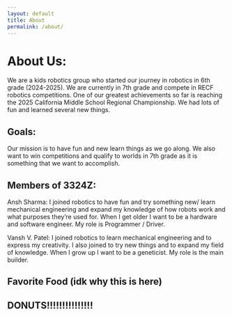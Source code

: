 ```yaml
---
layout: default
title: About
permalink: /about/
---
```



<h1> About Us: </h1>

  We are a kids robotics group who started our journey in robotics in 6th grade (2024-2025). We are currently
  in 7th grade and compete in RECF robotics competitions. One of our greatest achievements so far is
  reaching the 2025 California Middle School Regional Championship. We had lots of fun and learned several new things.

<h2> Goals: </h2>
  Our mission is to have fun and new learn things as we go along. We also want to win competitions
  and qualify to worlds in 7th grade as it is something that we want to accomplish. 

<h2> Members of 3324Z: </h2>

  Ansh Sharma: I joined robotics to have fun and try something new/ learn mechanical engineering
  and expand my knowledge of how robots work and what purposes they’re used for. When I get older
  I want to be a hardware and software engineer. My role is Programmer / Driver.

  Vansh V. Patel:  I joined robotics to learn mechanical engineering and to express my creativity.
  I also joined to try new things and to expand my field of knowledge. When I grow up I want to be
  a geneticist. My role is the main builder.

  <h2> Favorite Food (idk why this is here) <h2>

  DONUTS!!!!!!!!!!!!!!!
